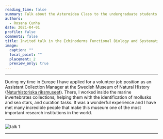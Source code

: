 ```yaml
--- 
reading_time: false
summary: Talk about the Asteroidea Class to the undergraduate students
authors:
  - Rosana Cunha
date: 2021-04-01
profile: false
comments: false
title: Invited talk in the Echinoderms Functional Biology and Systematics course at the Universidade Estadual de Feira de Santana (UEFS)
image:
  caption: ""
  focal_point: ""
  placement: 2
  preview_only: true
---
```


---

During my time in Europe I have applied for a volunteer job position as an Assistant Collection Manager at the Swedish Museum of Natural History 
([Naturhistoriska riksmuseet](https://www.nrm.se/en/16.html)). There, I worked inside the marine invertebrates collections, helping them with the 
identification of mollusks and sea stars, and curation tasks. It was a wonderful experience and I have met many incredible people that make this museum 
one of the most important research institutions in the world.  

---
![talk 1](https://raw.githubusercontent.com/rosanafcunha/rosanafcunha/blob/master/static/media/talk-1.png "talk 1")

---
